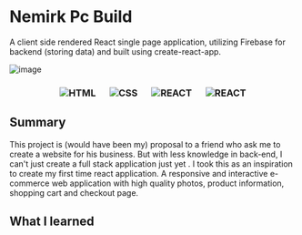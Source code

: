 # Nemirk Pc Build

A client side rendered React single page application, utilizing Firebase for backend (storing data) and built using create-react-app. 

![image](https://user-images.githubusercontent.com/48897896/219464410-5d92c7c0-8444-4279-bd10-94f148714489.png)

<div align="center">
  <h3>
      <img src="[https://icons8.com/icon/v8RpPQUwv0N8/html-5]" alt="HTML">
    &emsp;
      <img src="[https://icons8.com/icon/21278/css3]" alt="CSS">
    &emsp;
      <img src="[https://icons8.com/icon/NfbyHexzVEDk/react]" alt="REACT">
    &emsp;
    <img src="[https://icons8.com/icon/62452/firebase]" alt="REACT">
  </h3>
</div>

## Summary
This project is (would have been my) proposal to a friend who ask me to create a website for his business. But with less knowledge in back-end, I can't just create a full stack application just yet . I took this as an inspiration to create my first time react application. A responsive and interactive e-commerce web application with high quality photos, product information, shopping cart and checkout page.

## What I learned
